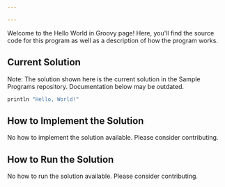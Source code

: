 ```yaml
---

---
```


Welcome to the Hello World in Groovy page! Here, you'll find the source code for this program as well as a description of how the program works.

## Current Solution

Note: The solution shown here is the current solution in the Sample Programs repository. Documentation below may be outdated.

```Groovy
println "Hello, World!"

```

## How to Implement the Solution

No how to implement the solution available. Please consider contributing.

## How to Run the Solution

No how to run the solution available. Please consider contributing.